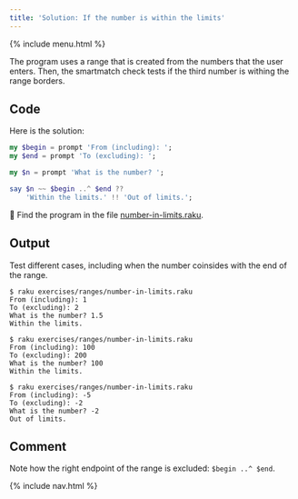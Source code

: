 ```yaml
---
title: 'Solution: If the number is within the limits'
---
```


{% include menu.html %}

The program uses a range that is created from the numbers that the user enters. Then, the smartmatch check tests if the third number is withing the range borders.

## Code

Here is the solution:

```raku
my $begin = prompt 'From (including): ';
my $end = prompt 'To (excluding): ';

my $n = prompt 'What is the number? ';

say $n ~~ $begin ..^ $end ??
    'Within the limits.' !! 'Out of limits.';
```

🦋 Find the program in the file [number-in-limits.raku](https://github.com/ash/raku-course/blob/master/exercises/ranges/number-in-limits.raku).

## Output

Test different cases, including when the number coinsides with the end of the range.

```console
$ raku exercises/ranges/number-in-limits.raku
From (including): 1
To (excluding): 2
What is the number? 1.5
Within the limits.

$ raku exercises/ranges/number-in-limits.raku
From (including): 100
To (excluding): 200
What is the number? 100
Within the limits.

$ raku exercises/ranges/number-in-limits.raku
From (including): -5
To (excluding): -2
What is the number? -2
Out of limits.
```

## Comment

Note how the right endpoint of the range is excluded: `$begin ..^ $end`.

{% include nav.html %}

